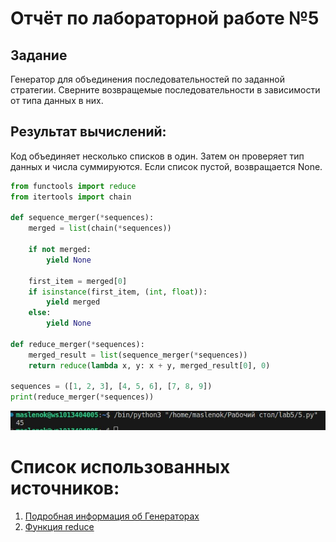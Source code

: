 # Отчёт по лабораторной работе №5

## Задание
Генератор для объединения последовательностей по заданной стратегии. Сверните возвращемые последовательности в зависимости от типа данных в них.
## Результат вычислений: 
Код объединяет несколько списков в один. Затем он проверяет тип данных и числа суммируются. Если список пустой, возвращается None.
```python
from functools import reduce
from itertools import chain

def sequence_merger(*sequences):
    merged = list(chain(*sequences))
    
    if not merged:
        yield None
    
    first_item = merged[0]
    if isinstance(first_item, (int, float)):
        yield merged
    else:
        yield None

def reduce_merger(*sequences):
    merged_result = list(sequence_merger(*sequences)) 
    return reduce(lambda x, y: x + y, merged_result[0], 0)

sequences = ([1, 2, 3], [4, 5, 6], [7, 8, 9])
print(reduce_merger(*sequences)) 
```

![](https://github.com/manabreako/python/blob/main/lab5/scr/5f75acde-9c29-4797-b361-1358eb199127.jpeg)

# Список использованных источников: 
1) [Подробная информация об Генераторах](https://clck.ru/MfEMS)
2) [Функция reduce](https://docs.python.org/3/search.html?q=round)

